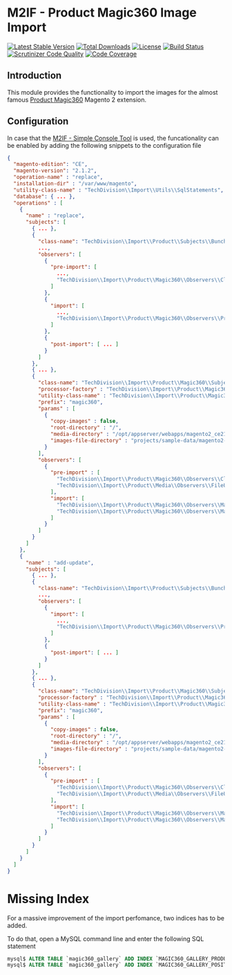 # M2IF - Product Magic360 Image Import

[![Latest Stable Version](https://img.shields.io/packagist/v/techdivision/import-product-magic360.svg?style=flat-square)](https://packagist.org/packages/techdivision/import-product-magic360) 
 [![Total Downloads](https://img.shields.io/packagist/dt/techdivision/import-product-magic360.svg?style=flat-square)](https://packagist.org/packages/techdivision/import-product-magic360)
 [![License](https://img.shields.io/packagist/l/techdivision/import-product-magic360.svg?style=flat-square)](https://packagist.org/packages/techdivision/import-product-magic360)
 [![Build Status](https://img.shields.io/travis/techdivision/import-product-magic360/master.svg?style=flat-square)](http://travis-ci.org/techdivision/import-product-magic360)
 [![Scrutinizer Code Quality](https://img.shields.io/scrutinizer/g/techdivision/import-product-magic360/master.svg?style=flat-square)](https://scrutinizer-ci.com/g/techdivision/import-product-magic360/?branch=master) [![Code Coverage](https://img.shields.io/scrutinizer/coverage/g/techdivision/import-product-magic360/master.svg?style=flat-square)](https://scrutinizer-ci.com/g/techdivision/import-product-magic360/?branch=master)

## Introduction

This module provides the functionality to import the images for the almost famous 
[Product Magic360](https://www.magictoolbox.com/magic360/) Magento 2 extension.

## Configuration

In case that the [M2IF - Simple Console Tool](https://github.com/techdivision/import-cli-simple) 
is used, the funcationality can be enabled by adding the following snippets to the configuration 
file

```json
{
  "magento-edition": "CE",
  "magento-version": "2.1.2",
  "operation-name" : "replace",
  "installation-dir" : "/var/www/magento",
  "utility-class-name" : "TechDivision\\Import\\Utils\\SqlStatements",
  "database": { ... },
  "operations" : [
    {
      "name" : "replace",
      "subjects": [
        { ... },
        {
          "class-name": "TechDivision\\Import\\Product\\Subjects\\BunchSubject",
          ...,
          "observers": [
            {
              "pre-import": [
                ...,
                "TechDivision\\Import\\Product\\Magic360\\Observers\\ClearMagic360Observer",
              ]
            },
            {
              "import": [
                ...,
                "TechDivision\\Import\\Product\\Magic360\\Observers\\ProductMagic360Observer"
              ]
            },
            {
              "post-import": [ ... ]
            }
          ]
        },
        { ... },
        {
          "class-name": "TechDivision\\Import\\Product\\Magic360\\Subjects\\Magic360Subject",
          "processor-factory" : "TechDivision\\Import\\Product\\Magic360\\Services\\ProductMagic360ProcessorFactory",
          "utility-class-name" : "TechDivision\\Import\\Product\\Magic360\\Utils\\SqlStatements",
          "prefix": "magic360",
          "params" : [
            {
              "copy-images" : false,
              "root-directory" : "/",
              "media-directory" : "/opt/appserver/webapps/magento2_ce212/pub/media/catalog/product",
              "images-file-directory" : "projects/sample-data/magento2-sample-data/pub/media/catalog/product"
            }
          ],
          "observers": [
            {
              "pre-import" : [
                "TechDivision\\Import\\Product\\Magic360\\Observers\\ClearMagic360Observer",
                "TechDivision\\Import\\Product\\Media\\Observers\\FileUploadObserver"
              ],
              "import": [
                "TechDivision\\Import\\Product\\Magic360\\Observers\\Magic360GalleryObserver",
                "TechDivision\\Import\\Product\\Magic360\\Observers\\Magic360ColumnsObserver"
              ]
            }
          ]
        }
      ]
    },
    {
      "name" : "add-update",
      "subjects": [
        { ... },
        {
          "class-name": "TechDivision\\Import\\Product\\Subjects\\BunchSubject",
          ...,
          "observers": [
            {
              "import": [
                ...,
                "TechDivision\\Import\\Product\\Magic360\\Observers\\ProductMagic360Observer"
              ]
            },
            {
              "post-import": [ ... ]
            }
          ]
        },
        { ... },
        {
          "class-name": "TechDivision\\Import\\Product\\Magic360\\Subjects\\Magic360Subject",
          "processor-factory" : "TechDivision\\Import\\Product\\Magic360\\Services\\ProductMagic360ProcessorFactory",
          "utility-class-name" : "TechDivision\\Import\\Product\\Magic360\\Utils\\SqlStatements",
          "prefix": "magic360",
          "params" : [
            {
              "copy-images" : false,
              "root-directory" : "/",
              "media-directory" : "/opt/appserver/webapps/magento2_ce212/pub/media/catalog/product",
              "images-file-directory" : "projects/sample-data/magento2-sample-data/pub/media/catalog/product"
            }
          ],
          "observers": [
            {
              "pre-import" : [
                "TechDivision\\Import\\Product\\Magic360\\Observers\\ClearMagic360Observer",
                "TechDivision\\Import\\Product\\Media\\Observers\\FileUploadObserver"
              ],
              "import": [
                "TechDivision\\Import\\Product\\Magic360\\Observers\\Magic360GalleryUpateObserver",
                "TechDivision\\Import\\Product\\Magic360\\Observers\\Magic360ColumnsUpdateObserver"
              ]
            }
          ]
        }
      ]
    }
  ]
}
```

# Missing Index

For a massive improvement of the import perfomance, two indices has to be added.

To do that, open a MySQL command line and enter the following SQL statement

```sql
mysql$ ALTER TABLE `magic360_gallery` ADD INDEX `MAGIC360_GALLERY_PRODUCT_ID` (`product_id`);
mysql$ ALTER TABLE `magic360_gallery` ADD INDEX `MAGIC360_GALLERY_POSITION` (`position`);
```